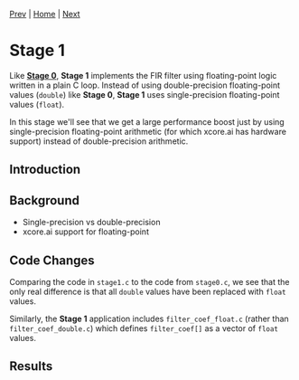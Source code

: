 
[Prev](stage0.md) | [Home](../intro.md) | [Next](stage2.md)

# Stage 1

Like [**Stage 0**](stage0.md), **Stage 1** implements the FIR filter using
floating-point logic written in a plain C loop. Instead of using
double-precision floating-point values (`double`) like **Stage 0**, **Stage 1**
uses single-precision floating-point values (`float`).

In this stage we'll see that we get a large performance boost just by using
single-precision floating-point arithmetic (for which xcore.ai has hardware
support) instead of double-precision arithmetic.

## Introduction

## Background

* Single-precision vs double-precision
* xcore.ai support for floating-point

## Code Changes

Comparing the code in `stage1.c` to the code from `stage0.c`, we see that the
only real difference is that all `double` values have been replaced with `float`
values.

Similarly, the **Stage 1** application includes `filter_coef_float.c` (rather
than `filter_coef_double.c`) which defines `filter_coef[]` as a vector of
`float` values.

## Results